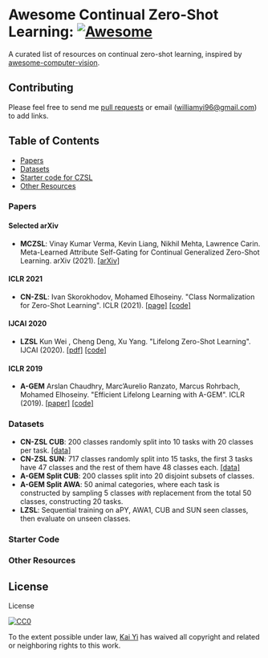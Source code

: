 # Awesome Continual Zero-Shot Learning: [![Awesome](https://cdn.rawgit.com/sindresorhus/awesome/d7305f38d29fed78fa85652e3a63e154dd8e8829/media/badge.svg)](https://github.com/sindresorhus/awesome)
A curated list of resources on continual zero-shot learning, inspired by [awesome-computer-vision](https://github.com/jbhuang0604/awesome-computer-vision).

## Contributing
Please feel free to send me [pull requests](https://github.com/WilliamYi96/awesome-continual-zero-shot-learning/pulls) or email ([williamyi96@gmail.com](williamyi96@gmail.com)) to add links.

## Table of Contents
+ [Papers](#Papers)
+ [Datasets](#Datasets)
+ [Starter code for CZSL](#Starter-Code)
+ [Other Resources](#Other-resources)

### Papers
#### Selected arXiv
+ **MCZSL**: Vinay Kumar Verma, Kevin Liang, Nikhil Mehta, Lawrence Carin. Meta-Learned Attribute Self-Gating for Continual Generalized Zero-Shot Learning. arXiv (2021). [[arXiv]](https://arxiv.org/abs/2102.11856)

#### ICLR 2021
+ **CN-ZSL**: Ivan Skorokhodov, Mohamed Elhoseiny. "Class Normalization for Zero-Shot Learning". ICLR (2021). [[page]](https://openreview.net/forum?id=7pgFL2Dkyyy) [[code]](https://github.com/universome/class-norm-for-czsl)

#### IJCAI 2020
+ **LZSL** Kun Wei , Cheng Deng, Xu Yang. "Lifelong Zero-Shot Learning". IJCAI (2020). [[pdf]](https://www.ijcai.org/Proceedings/2020/0077.pdf) [[code]](https://github.com/Drkun/Lifelong-Zero-Shot-Learning)
#### ICLR 2019
+ **A-GEM** Arslan Chaudhry, Marc’Aurelio Ranzato, Marcus Rohrbach, Mohamed Elhoseiny. "Efficient Lifelong Learning with A-GEM". ICLR (2019). [[paper]](https://openreview.net/forum?id=Hkf2_sC5FX) [[code]](https://github.com/facebookresearch/agem)
### Datasets
+ **CN-ZSL CUB**: 200 classes randomly split into 10 tasks with 20 classes per task. [[data]](https://github.com/universome/class-norm-for-czsl)
+ **CN-ZSL SUN**: 717 classes randomly split into 15 tasks, the first 3 tasks have 47 classes and the rest of them have 48 classes each.  [[data]](https://github.com/universome/class-norm-for-czsl)
+ **A-GEM Split CUB**: 200 classes split into 20 disjoint subsets of classes.
+ **A-GEM Split AWA**: 50 animal categories, where each task is constructed by sampling 5 classes *with* replacement from the total 50 classes, constructing 20 tasks.
+ **LZSL**: Sequential training on aPY, AWA1, CUB and SUN seen classes, then evaluate on unseen classes.

### Starter Code

### Other Resources

## License
License

[![CC0](http://i.creativecommons.org/p/zero/1.0/88x31.png)](http://creativecommons.org/publicdomain/zero/1.0/)

To the extent possible under law, [Kai Yi](https://kaiyi.me) has waived all copyright and related or neighboring rights to this work.
